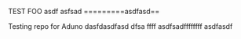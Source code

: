 TEST FOO asdf asfsad 
=========asdfasd==

Testing repo for Aduno
dasfdasdfasd
dfsa
ffff
asdfsadffffffff
asdfasdf

